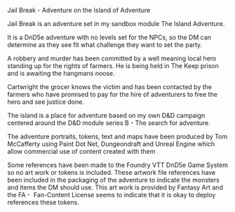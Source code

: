 Jail Break - Adventure on the Island of Adventure

Jail Break is an adventure set in my sandbox module The Island Adventure.

It is a DnD5e adventure with no levels set for the NPCs, so the DM can determine as they see fit what challenge they want to set the party.

A robbery and murder has been committed by a well meaning local hero standing up for the rights of farmers. He is being held in The Keep prison
and is awaiting the hangmans noose.

Cartwright the grocer knows the victim and has been contacted by the farmers who have promised to pay for the hire of adventurers 
to free the hero and see justice done.

The island is a place for adventure based on my own D&D campaign centered around the D&D module series B - The search for adventure.

The adventure portraits, tokens, text and maps have been produced by Tom McCafferty using Paint Dot Net, Dungeondraft and Unreal Engine which
allow commercial use of content created with them

Some references have been made to the Foundry VTT DnD5e Game System so no art work or tokens is included. These artwork file references have been included in the packaging of the adventure to indicate the monsters and items the DM should use. This art work is provided by Fantasy Art and the FA -  Fan-Content License seems to 
indicate that it is okay to deploy references these tokens.
